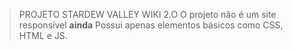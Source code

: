 > PROJETO STARDEW VALLEY WIKI 2.O
> O projeto não é um site responsível **ainda**
> Possui apenas elementos básicos como CSS, HTML e JS.
